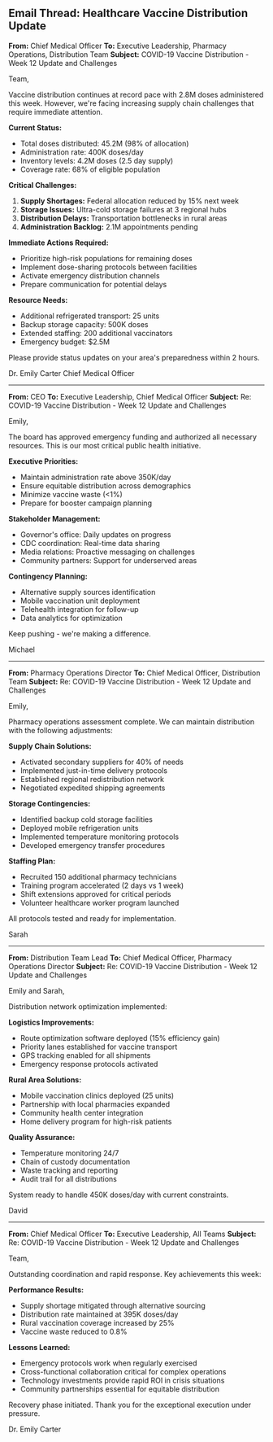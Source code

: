 ## Email Thread: Healthcare Vaccine Distribution Update

**From:** Chief Medical Officer
**To:** Executive Leadership, Pharmacy Operations, Distribution Team
**Subject:** COVID-19 Vaccine Distribution - Week 12 Update and Challenges

Team,

Vaccine distribution continues at record pace with 2.8M doses administered this week. However, we're facing increasing supply chain challenges that require immediate attention.

**Current Status:**
- Total doses distributed: 45.2M (98% of allocation)
- Administration rate: 400K doses/day
- Inventory levels: 4.2M doses (2.5 day supply)
- Coverage rate: 68% of eligible population

**Critical Challenges:**
1. **Supply Shortages:** Federal allocation reduced by 15% next week
2. **Storage Issues:** Ultra-cold storage failures at 3 regional hubs
3. **Distribution Delays:** Transportation bottlenecks in rural areas
4. **Administration Backlog:** 2.1M appointments pending

**Immediate Actions Required:**
- Prioritize high-risk populations for remaining doses
- Implement dose-sharing protocols between facilities
- Activate emergency distribution channels
- Prepare communication for potential delays

**Resource Needs:**
- Additional refrigerated transport: 25 units
- Backup storage capacity: 500K doses
- Extended staffing: 200 additional vaccinators
- Emergency budget: $2.5M

Please provide status updates on your area's preparedness within 2 hours.

Dr. Emily Carter
Chief Medical Officer

---

**From:** CEO
**To:** Executive Leadership, Chief Medical Officer
**Subject:** Re: COVID-19 Vaccine Distribution - Week 12 Update and Challenges

Emily,

The board has approved emergency funding and authorized all necessary resources. This is our most critical public health initiative.

**Executive Priorities:**
- Maintain administration rate above 350K/day
- Ensure equitable distribution across demographics
- Minimize vaccine waste (<1%)
- Prepare for booster campaign planning

**Stakeholder Management:**
- Governor's office: Daily updates on progress
- CDC coordination: Real-time data sharing
- Media relations: Proactive messaging on challenges
- Community partners: Support for underserved areas

**Contingency Planning:**
- Alternative supply sources identification
- Mobile vaccination unit deployment
- Telehealth integration for follow-up
- Data analytics for optimization

Keep pushing - we're making a difference.

Michael

---

**From:** Pharmacy Operations Director
**To:** Chief Medical Officer, Distribution Team
**Subject:** Re: COVID-19 Vaccine Distribution - Week 12 Update and Challenges

Emily,

Pharmacy operations assessment complete. We can maintain distribution with the following adjustments:

**Supply Chain Solutions:**
- Activated secondary suppliers for 40% of needs
- Implemented just-in-time delivery protocols
- Established regional redistribution network
- Negotiated expedited shipping agreements

**Storage Contingencies:**
- Identified backup cold storage facilities
- Deployed mobile refrigeration units
- Implemented temperature monitoring protocols
- Developed emergency transfer procedures

**Staffing Plan:**
- Recruited 150 additional pharmacy technicians
- Training program accelerated (2 days vs 1 week)
- Shift extensions approved for critical periods
- Volunteer healthcare worker program launched

All protocols tested and ready for implementation.

Sarah

---

**From:** Distribution Team Lead
**To:** Chief Medical Officer, Pharmacy Operations Director
**Subject:** Re: COVID-19 Vaccine Distribution - Week 12 Update and Challenges

Emily and Sarah,

Distribution network optimization implemented:

**Logistics Improvements:**
- Route optimization software deployed (15% efficiency gain)
- Priority lanes established for vaccine transport
- GPS tracking enabled for all shipments
- Emergency response protocols activated

**Rural Area Solutions:**
- Mobile vaccination clinics deployed (25 units)
- Partnership with local pharmacies expanded
- Community health center integration
- Home delivery program for high-risk patients

**Quality Assurance:**
- Temperature monitoring 24/7
- Chain of custody documentation
- Waste tracking and reporting
- Audit trail for all distributions

System ready to handle 450K doses/day with current constraints.

David

---

**From:** Chief Medical Officer
**To:** Executive Leadership, All Teams
**Subject:** Re: COVID-19 Vaccine Distribution - Week 12 Update and Challenges

Team,

Outstanding coordination and rapid response. Key achievements this week:

**Performance Results:**
- Supply shortage mitigated through alternative sourcing
- Distribution rate maintained at 395K doses/day
- Rural vaccination coverage increased by 25%
- Vaccine waste reduced to 0.8%

**Lessons Learned:**
- Emergency protocols work when regularly exercised
- Cross-functional collaboration critical for complex operations
- Technology investments provide rapid ROI in crisis situations
- Community partnerships essential for equitable distribution

Recovery phase initiated. Thank you for the exceptional execution under pressure.

Dr. Emily Carter
